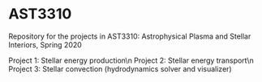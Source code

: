 # AST3310
Repository for the projects in AST3310: Astrophysical Plasma and Stellar Interiors, Spring 2020

Project 1: Stellar energy production\n
Project 2: Stellar energy transport\n
Project 3: Stellar convection (hydrodynamics solver and visualizer)
